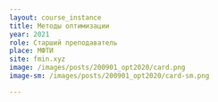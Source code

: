 ```yaml
---
layout: course_instance
title: Методы оптимизации
year: 2021
role: Старший преподаватель
place: МФТИ
site: fmin.xyz
image: /images/posts/200901_opt2020/card.png
image-sm: /images/posts/200901_opt2020/card-sm.png

---
```

